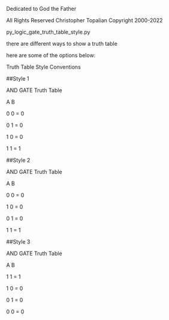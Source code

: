  Dedicated to God the Father
 
 All Rights Reserved Christopher Topalian Copyright 2000-2022
 
 py_logic_gate_truth_table_style.py
 
 there are different ways to show a truth table
 
 here are some of the options below:

 Truth Table Style Conventions

 ##Style 1
 
 AND GATE Truth Table
 
 A  B
 
 0  0  =  0
 
 0  1  =  0
 
 1  0  =  0
 
 1  1  =  1

 ##Style 2
 
 AND GATE Truth Table
 
 A  B
 
 0  0  =  0
 
 1  0  =  0
 
 0  1  =  0
 
 1  1  =  1

##Style 3

 AND GATE Truth Table
 
 A  B
 
 1  1  =  1
 
 1  0  =  0
 
 0  1  =  0
 
 0  0  =  0
